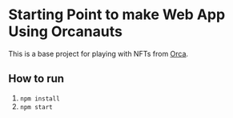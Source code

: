 # Starting Point to make Web App Using Orcanauts

This is a base project for playing with NFTs from [Orca](https://orcanauts.orca.so).

## How to run

1. `npm install`
2. `npm start`
